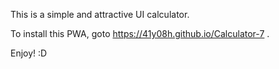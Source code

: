 This is a simple and attractive UI calculator.

To install this PWA, goto https://41y08h.github.io/Calculator-7 .

Enjoy! :D
